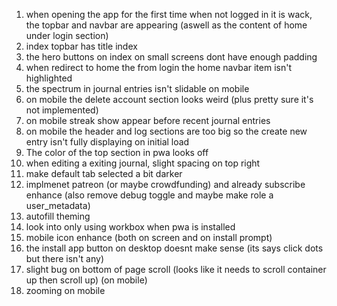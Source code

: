 1. when opening the app for the first time when not logged in it is wack, the topbar and navbar are appearing (aswell as the content of home under login section)
2. index topbar has title index
3. the hero buttons on index on small screens dont have enough padding
4. when redirect to home the from login the home navbar item isn't highlighted
5. the spectrum in journal entries isn't slidable on mobile
6. on mobile the delete account section looks weird (plus pretty sure it's not implemented)
7. on mobile streak show appear before recent journal entries
8. on mobile the header and log sections are too big so the create new entry isn't fully displaying on initial load
9.  The color of the top section in pwa looks off
10. when editing a exiting journal, slight spacing on top right
11. make default tab selected a bit darker
12. implmenet patreon (or maybe crowdfunding) and already subscribe enhance (also remove debug toggle and maybe make role a user_metadata)
13. autofill theming
14. look into only using workbox when pwa is installed
15. mobile icon enhance (both on screen and on install prompt)
16. the install app button on desktop doesnt make sense (its says click dots but there isn't any)
17. slight bug on bottom of page scroll (looks like it needs to scroll container up then scroll up) (on mobile)
18. zooming on mobile